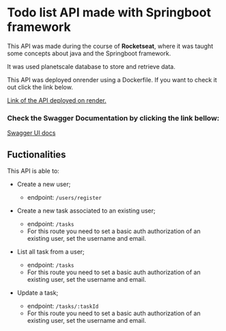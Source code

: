 # Todo list API made with Springboot framework

This API was made during the course of **Rocketseat**, where it was taught some concepts about java and the Springboot framework.

It was used planetscale database to store and retrieve data.

This API was deployed onrender using a Dockerfile. If you want to check it out click the link below.

<a href="https://java-spring-boot-todolist.onrender.com/"> Link of the API deployed on render.</a>

### Check the Swagger Documentation by clicking the link bellow:

<a href="https://java-spring-boot-todolist.onrender.com/swagger-ui">Swagger UI docs</a>

## Fuctionalities

This API is able to:

- Create a new user;
  - endpoint: `/users/register`


- Create a new task associated to an existing user;
  - endpoint: `/tasks`
  - For this route you need to set a basic auth authorization of an existing user, set the username and email.


- List all task from a user;
  - endpoint: `/tasks` 
  - For this route you need to set a basic auth authorization of an existing user, set the username and email.


- Update a task;
  - endpoint: `/tasks/:taskId`
  - For this route you need to set a basic auth authorization of an existing user, set the username and email.